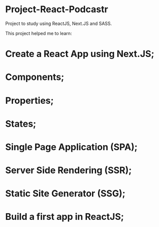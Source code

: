 # Project-React-Podcastr
Project to study using ReactJS, Next.JS and SASS.


This project helped me to learn:

  # Create a React App using Next.JS;
  # Components;
  # Properties;
  # States;
  # Single Page Application (SPA);
  # Server Side Rendering (SSR);
  # Static Site Generator (SSG);
  # Build a first app in ReactJS;
